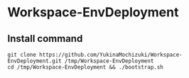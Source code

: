 # Workspace-EnvDeployment

## Install command
```
git clone https://github.com/YukinaMochizuki/Workspace-EnvDeployment.git /tmp/Workspace-EnvDeployment
cd /tmp/Workspace-EnvDeployment && ./bootstrap.sh

```

